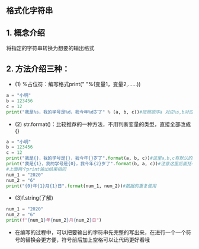## 格式化字符串
## 1. 概念介绍
将指定的字符串转换为想要的输出格式
## 2. 方法介绍三种：
* (1) %占位符：编写格式print("            "%(变量1，变量2,……))
[](https://ftp.bmp.ovh/imgs/2020/08/665271f092d86285.png)
```python
a = "小明"
b = 123456
c = 12
print("我是%s，我的学号是%d，我今年%d岁了" % (a, b, c))#按照顺序a 对应%s,b对应%d，c对应%d
```
* (2) str.format()：比较推荐的一种方法，不用判断变量的类型，直接全部改成{}
```python
a = "小明"
b = 123456
c = 12
print("我是{}，我的学号是{}，我今年{}岁了".format(a, b, c))#这里a,b,c有默认的房间号0,1,2
print("我是{1}，我的学号是{0}，我今年{2}岁了".format(b, a, c))#注意这里后面括号里面的位置做了更改（b a c->0 1 2），前面就需要通过访问房间号来获取数据
#上面两个print输出结果相同
num_1 = "2020"
num_2 = "6"
print("{0}年{1}月{1}日".format(num_1, num_2))#数据的重复使用
```
* (3)f.string(了解)
```python
num_1 = "2020"
num_2 = "6"
print(f"{num_1}年{num_2}月{num_2}日")

```
* 在编写的过程中，可以把要输出的字符串先完整的写出来，在进行一个一个符号的替换会更方便，符号前后加上空格可以让代码更好看哦
